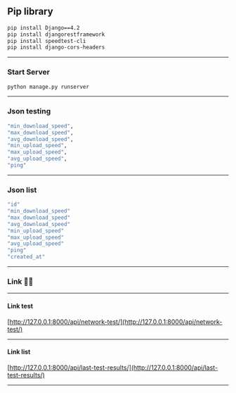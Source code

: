 ## Pip library

```bash
pip install Django==4.2
pip install djangorestframework
pip install speedtest-cli
pip install django-cors-headers
```
____

### Start Server
```bash 
python manage.py runserver 
```
____

### Json testing
```bash
"min_download_speed",
"max_download_speed",
"avg_download_speed",
"min_upload_speed",
"max_upload_speed",
"avg_upload_speed",
"ping"
```
____

### Json list
```bash
"id"
"min_download_speed"
"max_download_speed"
"avg_download_speed"
"min_upload_speed"
"max_upload_speed"
"avg_upload_speed"
"ping"
"created_at"
```
____

### Link :link::link:
____
#### Link test
[http://127.0.0.1:8000/api/network-test/](http://127.0.0.1:8000/api/network-test/)
____
#### Link list
[http://127.0.0.1:8000/api/last-test-results/](http://127.0.0.1:8000/api/last-test-results/)
____
